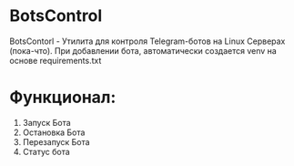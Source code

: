 # BotsControl
BotsContorl - Утилита для контроля Telegram-ботов на Linux Серверах (пока-что).
При добавлении бота, автоматически создается venv на основе requirements.txt

# Функционал:
1. Запуск Бота
2. Остановка Бота
3. Перезапуск Бота
4. Статус бота

